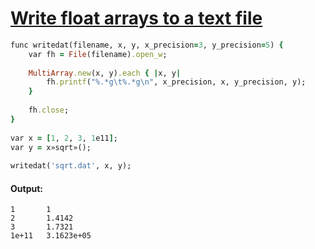 [1]: http://rosettacode.org/wiki/Write_float_arrays_to_a_text_file

# [Write float arrays to a text file][1]

```ruby
func writedat(filename, x, y, x_precision=3, y_precision=5) {
    var fh = File(filename).open_w;
 
    MultiArray.new(x, y).each { |x, y|
        fh.printf("%.*g\t%.*g\n", x_precision, x, y_precision, y);
    }
 
    fh.close;
}
 
var x = [1, 2, 3, 1e11];
var y = x»sqrt»();
 
writedat('sqrt.dat', x, y);
```

#### Output:
```
1       1
2       1.4142
3       1.7321
1e+11   3.1623e+05
```
